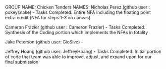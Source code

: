 GROUP NAME: Chicken Tenders
NAMES:
  Nicholas Perez (github user : pokeysnake)
      - Tasks Completed: Entire NFA including the floating point extra credit (NFA for steps 1-3 on canvas)

  Cameron Frazier (github user : CameronIFrazier)
      - Tasks Completed: Synthesis of the Coding portion which implements the NFAs in totality 

  Jake Peterson (github user: GioSivo)
      - 

  Jeffrey Hoang (github user: JeffreyHoang)
      - Tasks Completed: Initial portion of code that team was able to improve, adjust, and expand upon for our final submission
